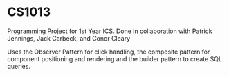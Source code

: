 # CS1013
Programming Project for 1st Year ICS. Done in collaboration with Patrick Jennings, Jack Carbeck, and Conor Cleary

Uses the Observer Pattern for click handling, the composite pattern for component positioning and rendering and the builder pattern to create SQL queries.
